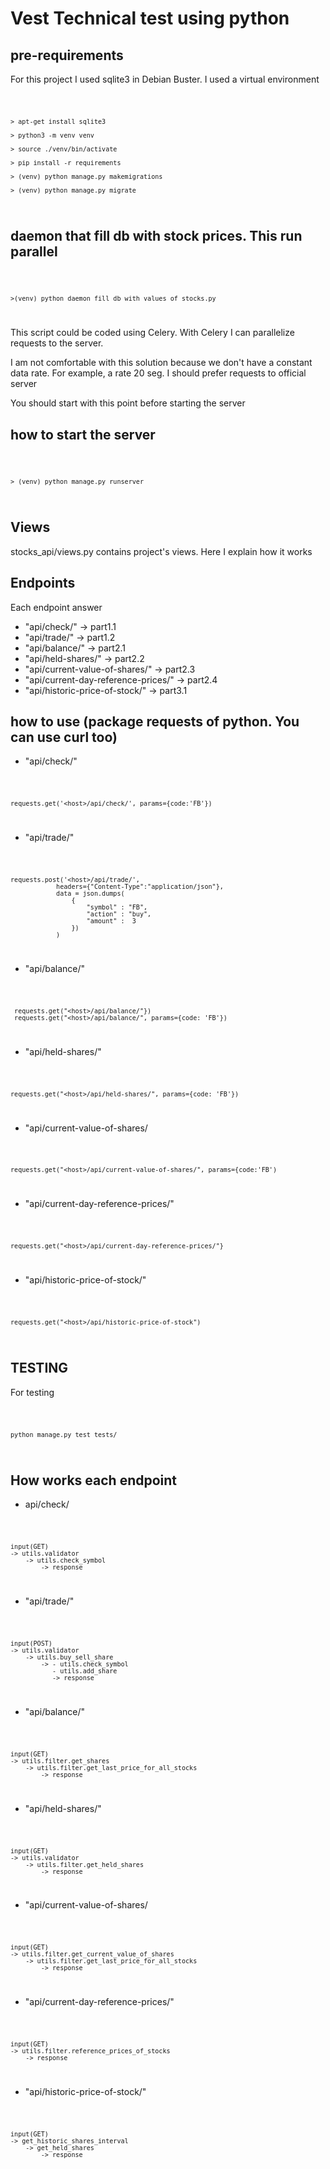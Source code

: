 # Vest Technical test using python

## pre-requirements

For this project I used sqlite3 in Debian Buster. I used a virtual
environment

<code>

    > apt-get install sqlite3

    > python3 -m venv venv

    > source ./venv/bin/activate

    > pip install -r requirements

    > (venv) python manage.py makemigrations

    > (venv) python manage.py migrate

</code>


## daemon that fill db with stock prices. This run parallel

<code>

    >(venv) python daemon_fill_db_with_values_of_stocks.py

</code>

This script could be coded using Celery. With Celery I can
parallelize requests to the server.

I am not comfortable with this solution because we don't have
a constant data rate. For example, a rate 20 seg.
I should prefer requests to official server

You should start with this point before starting the server

## how to start the server 

<code>

    > (venv) python manage.py runserver

</code>

## Views

stocks_api/views.py contains project's views. Here I explain
how it works


## Endpoints
Each endpoint answer

* "api/check/"  -> part1.1
* "api/trade/"  -> part1.2
* "api/balance/"  -> part2.1
* "api/held-shares/"  -> part2.2
* "api/current-value-of-shares/"  -> part2.3
* "api/current-day-reference-prices/"  -> part2.4
* "api/historic-price-of-stock/"  -> part3.1


## how to use (package requests of python. You can use curl too)

* "api/check/" 

<code>

    requests.get('<host>/api/check/', params={code:'FB'})

</code>

* "api/trade/"  

<code>

    requests.post('<host>/api/trade/',
                headers={"Content-Type":"application/json"},
                data = json.dumps(
                    {
                        "symbol" : "FB",
                        "action" : "buy",
                        "amount" :  3
                    })
                )

</code>

* "api/balance/" 

<code>

     requests.get("<host>/api/balance/"})
     requests.get("<host>/api/balance/", params={code: 'FB'})

</code>


* "api/held-shares/"

<code>

    requests.get("<host>/api/held-shares/", params={code: 'FB'})

</code>

* "api/current-value-of-shares/

<code>

    requests.get("<host>/api/current-value-of-shares/", params={code:'FB')

</code>

* "api/current-day-reference-prices/" 

<code>

    requests.get("<host>/api/current-day-reference-prices/"}

</code>


* "api/historic-price-of-stock/"

<code>
        
    requests.get("<host>/api/historic-price-of-stock")

</code>


## TESTING

For testing

<code>

    python manage.py test tests/

</code>

## How works each endpoint

* api/check/

<code>

    input(GET) 
    -> utils.validator 
        -> utils.check_symbol 
            -> response

</code>

* "api/trade/"  

<code>

    input(POST) 
    -> utils.validator 
        -> utils.buy_sell_share 
            -> - utils.check_symbol
               - utils.add_share
               -> response

</code>


* "api/balance/" 

<code>

    input(GET)
    -> utils.filter.get_shares
        -> utils.filter.get_last_price_for_all_stocks
            -> response
</code>


* "api/held-shares/"

<code>

    input(GET)
    -> utils.validator
        -> utils.filter.get_held_shares
            -> response

</code>

* "api/current-value-of-shares/

<code>

    input(GET)
    -> utils.filter.get_current_value_of_shares
        -> utils.filter.get_last_price_for_all_stocks
            -> response
        
</code>

* "api/current-day-reference-prices/" 

<code>

    input(GET)
    -> utils.filter.reference_prices_of_stocks
        -> response

</code>


* "api/historic-price-of-stock/"

<code>

    input(GET)
    -> get_historic_shares_interval
        -> get_held_shares
            -> response

</code>

